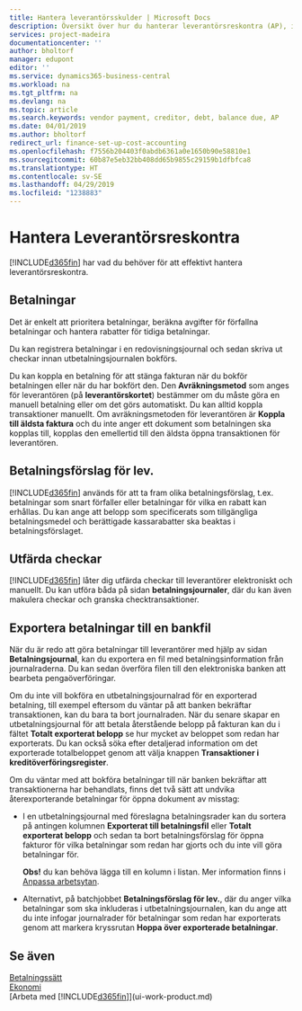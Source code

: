 ```yaml
---
title: Hantera leverantörsskulder | Microsoft Docs
description: Översikt över hur du hanterar leverantörsreskontra (AP), inklusive leverantörsbetalningar fordringsägare, skulder, och förfallen betalning.
services: project-madeira
documentationcenter: ''
author: bholtorf
manager: edupont
editor: ''
ms.service: dynamics365-business-central
ms.workload: na
ms.tgt_pltfrm: na
ms.devlang: na
ms.topic: article
ms.search.keywords: vendor payment, creditor, debt, balance due, AP
ms.date: 04/01/2019
ms.author: bholtorf
redirect_url: finance-set-up-cost-accounting
ms.openlocfilehash: f7556b204403f0abdb6361a0e1650b90e58810e1
ms.sourcegitcommit: 60b87e5eb32bb408dd65b9855c29159b1dfbfca8
ms.translationtype: HT
ms.contentlocale: sv-SE
ms.lasthandoff: 04/29/2019
ms.locfileid: "1238883"
---
```

# <a name="managing-payables"></a>Hantera Leverantörsreskontra
[!INCLUDE[d365fin](includes/d365fin_md.md)] har vad du behöver för att effektivt hantera leverantörsreskontra.  

## <a name="payments"></a>Betalningar
Det är enkelt att prioritera betalningar, beräkna avgifter för förfallna betalningar och hantera rabatter för tidiga betalningar.

Du kan registrera betalningar i en redovisningsjournal och sedan skriva ut checkar innan utbetalningsjournalen bokförs.

Du kan koppla en betalning för att stänga fakturan när du bokför betalningen eller när du har bokfört den. Den **Avräkningsmetod** som anges för leverantören (på **leverantörskortet**) bestämmer om du måste göra en manuell betalning eller om det görs automatiskt. Du kan alltid koppla transaktioner manuellt. Om avräkningsmetoden för leverantören är **Koppla till äldsta faktura** och du inte anger ett dokument som betalningen ska kopplas till, kopplas den emellertid till den äldsta öppna transaktionen för leverantören.

## <a name="suggest-vendor-payments"></a>Betalningsförslag för lev.
[!INCLUDE[d365fin](includes/d365fin_md.md)] används för att ta fram olika betalningsförslag, t.ex. betalningar som snart förfaller eller betalningar för vilka en rabatt kan erhållas. Du kan ange att belopp som specificerats som tillgängliga betalningsmedel och berättigade kassarabatter ska beaktas i betalningsförslaget.

## <a name="issue-checks"></a>Utfärda checkar
[!INCLUDE[d365fin](includes/d365fin_md.md)] låter dig utfärda checkar till leverantörer elektroniskt och manuellt. Du kan utföra båda på sidan **betalningsjournaler**, där du kan även makulera checkar och granska checktransaktioner.

## <a name="export-payments-to-a-bank-file"></a>Exportera betalningar till en bankfil
När du är redo att göra betalningar till leverantörer med hjälp av sidan **Betalningsjournal**, kan du exportera en fil med betalningsinformation från journalraderna. Du kan sedan överföra filen till den elektroniska banken att bearbeta pengaöverföringar.

Om du inte vill bokföra en utbetalningsjournalrad för en exporterad betalning, till exempel eftersom du väntar på att banken bekräftar transaktionen, kan du bara ta bort journalraden. När du senare skapar en utbetalningsjournal för att betala återstående belopp på fakturan kan du i fältet **Totalt exporterat belopp** se hur mycket av beloppet som redan har exporterats. Du kan också söka efter detaljerad information om det exporterade totalbeloppet genom att välja knappen **Transaktioner i kreditöverföringsregister**.

Om du väntar med att bokföra betalningar till när banken bekräftar att transaktionerna har behandlats, finns det två sätt att undvika återexporterande betalningar för öppna dokument av misstag:  

* I en utbetalningsjournal med föreslagna betalningsrader kan du sortera på antingen kolumnen **Exporterat till betalningsfil** eller **Totalt exporterat belopp** och sedan ta bort betalningsförslag för öppna fakturor för vilka betalningar som redan har gjorts och du inte vill göra betalningar för.

    **Obs!** du kan behöva lägga till en kolumn i listan. Mer information finns i [Anpassa arbetsytan](ui-personalization-user.md).  
* Alternativt, på batchjobbet **Betalningsförslag för lev.**, där du anger vilka betalningar som ska inkluderas i utbetalningsjournalen, kan du ange att du inte infogar journalrader för betalningar som redan har exporterats genom att markera kryssrutan **Hoppa över exporterade betalningar**.

## <a name="see-also"></a>Se även
[Betalningssätt](finance-payment-methods.md)  
[Ekonomi](finance.md)  
[Arbeta med [!INCLUDE[d365fin](includes/d365fin_md.md)]](ui-work-product.md)
